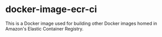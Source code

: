# docker-image-ecr-ci

This is a Docker image used for building other Docker images homed in Amazon's Elastic Container Registry.
